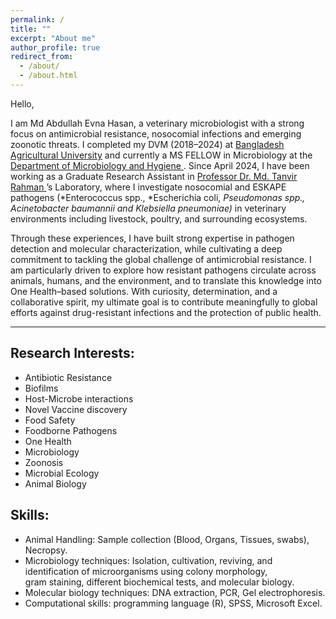 ```yaml
---
permalink: /
title: ""
excerpt: "About me"
author_profile: true
redirect_from:
  - /about/
  - /about.html
---
```


Hello,

I am Md Abdullah Evna Hasan, a veterinary microbiologist with a strong focus on antimicrobial resistance, nosocomial infections and emerging zoonotic threats. I completed my DVM (2018–2024) at <a href="https://bau.edu.bd/"> Bangladesh Agricultural University</a> and currently a MS FELLOW in Microbiology at the <a href="https://vmh.bau.edu.bd/"> Department of Microbiology and Hygiene </a>. Since April 2024, I have been working as a Graduate Research Assistant in <a href="https://vmh.bau.edu.bd/profile/VMH1005"> Professor Dr. Md. Tanvir Rahman </a>’s Laboratory, where I investigate nosocomial and ESKAPE pathogens (*Enterococcus spp., *Escherichia coli, *Pseudomonas spp., Acinetobacter baumannii and Klebsiella pneumoniae)* in veterinary environments including livestock, poultry, and surrounding ecosystems.

Through these experiences, I have built strong expertise in pathogen detection and molecular characterization, while cultivating a deep commitment to tackling the global challenge of antimicrobial resistance. I am particularly driven to explore how resistant pathogens circulate across animals, humans, and the environment, and to translate this knowledge into One Health–based solutions. With curiosity, determination, and a collaborative spirit, my ultimate goal is to contribute meaningfully to global efforts against drug-resistant infections and the protection of public health.


---
## Research Interests:
- Antibiotic Resistance
- Biofilms
- Host-Microbe interactions
- Novel Vaccine discovery
- Food Safety
- Foodborne Pathogens
- One Health
- Microbiology
- Zoonosis
- Microbial Ecology
- Animal Biology

## Skills:
- Animal Handling: Sample collection (Blood, Organs, Tissues, swabs), Necropsy.
- Microbiology techniques: Isolation, cultivation, reviving, and identification of microorganisms using colony morphology,   
  gram staining, different biochemical tests, and molecular biology.
- Molecular biology techniques: DNA extraction, PCR, Gel electrophoresis.
- Computational skills: programming language (R), SPSS, Microsoft Excel.

